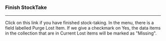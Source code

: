### Finish StockTake
<hr>
Click on this link if you have finished stock-taking. In the menu, there is a field labelled Purge Lost Item. If we give a checkmark on Yes, the data items in the collection that are in Current Lost items will be marked as "Missing".
